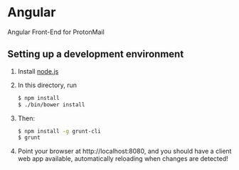 Angular
=======

Angular Front-End for ProtonMail

## Setting up a development environment

1. Install [node.js][1]
2. In this directory, run 

    ```bash
    $ npm install
    $ ./bin/bower install
    ```

3. Then:

    ```bash
    $ npm install -g grunt-cli
    $ grunt
    ```

4. Point your browser at http://localhost:8080, and you should have a client web app available, automatically reloading when changes are detected!

[1]: http://nodejs.org